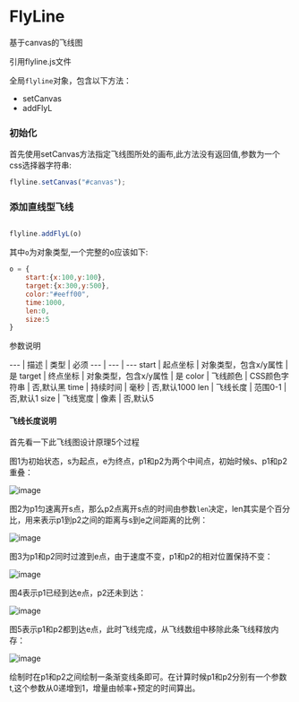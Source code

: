 # FlyLine
基于canvas的飞线图

引用flyline.js文件

全局`flyline`对象，包含以下方法：

- setCanvas
- addFlyL

### 初始化

首先使用setCanvas方法指定飞线图所处的画布,此方法没有返回值,参数为一个css选择器字符串:

```js
flyline.setCanvas("#canvas");

```

### 添加直线型飞线

```js

flyline.addFlyL(o)

```

其中`o`为对象类型,一个完整的o应该如下:

```js
o = {
	start:{x:100,y:100},
	target:{x:300,y:500},
	color:"#eeff00",
	time:1000,
	len:0,
	size:5
}

```

参数说明

--- | 描述 | 类型 | 必须
--- | --- | ---
start | 起点坐标 | 对象类型，包含x/y属性 | 是
target | 终点坐标 | 对象类型，包含x/y属性 | 是
color | 飞线颜色 | CSS颜色字符串 | 否,默认黑
time | 持续时间 | 毫秒 | 否,默认1000
len | 飞线长度 | 范围0-1 | 否,默认1
size | 飞线宽度 | 像素 | 否,默认5

#### 飞线长度说明

首先看一下此飞线图设计原理5个过程

图1为初始状态，s为起点，e为终点，p1和p2为两个中间点，初始时候s、p1和p2重叠：

![image](https://github.com/xswei/FlyLine/blob/master/pics/1.png)

图2为p1匀速离开s点，那么p2点离开s点的时间由参数`len`决定，len其实是个百分比，用来表示p1到p2之间的距离与s到e之间距离的比例：

![image](https://github.com/xswei/FlyLine/blob/master/pics/2.png)

图3为p1和p2同时过渡到e点，由于速度不变，p1和p2的相对位置保持不变：

![image](https://github.com/xswei/FlyLine/blob/master/pics/3.png)

图4表示p1已经到达e点，p2还未到达：

![image](https://github.com/xswei/FlyLine/blob/master/pics/4.png)

图5表示p1和p2都到达e点，此时飞线完成，从飞线数组中移除此条飞线释放内存：

![image](https://github.com/xswei/FlyLine/blob/master/pics/5.png)


绘制时在p1和p2之间绘制一条渐变线条即可。在计算时候p1和p2分别有一个参数t,这个参数从0递增到1，增量由帧率+预定的时间算出。
